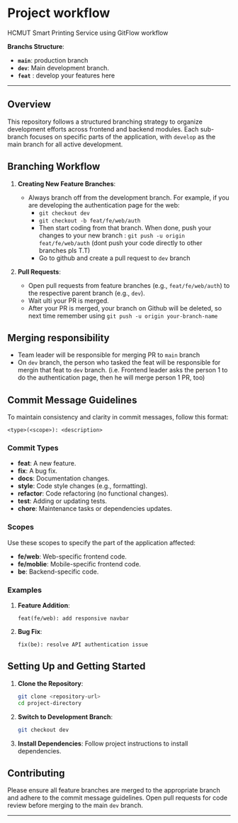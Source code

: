 
# Project workflow
HCMUT Smart Printing Service using GitFlow workflow

**Branchs Structure**:

- **`main`**: production branch
- **`dev`**: Main development branch.
- **`feat`** : develop your features here

---

## Overview

This repository follows a structured branching strategy to organize development efforts across frontend and backend modules. Each sub-branch focuses on specific parts of the application, with `develop` as the main branch for all active development.

## Branching Workflow

1. **Creating New Feature Branches**: 
   - Always branch off from the development branch. For example, if you are developing the authentication page for the web:
      - `git checkout dev`
      - `git checkout -b feat/fe/web/auth`
      - Then start coding from that branch. When done, push your changes to your new branch : `git push -u origin feat/fe/web/auth` (dont push your code directly to other branches pls T.T)
      - Go to github and create a pull request to `dev` branch

2. **Pull Requests**:
   - Open pull requests from feature branches (e.g., `feat/fe/web/auth`) to the respective parent branch (e.g., `dev`).
   - Wait ulti your PR is merged.
   - After your PR is merged, your branch on Github will be deleted, so next time remember using `git push -u origin your-branch-name`

## Merging responsibility
   - Team leader will be responsible for merging PR to `main` branch
   - On `dev` branch, the person who tasked the feat will be responsible for mergin that feat to `dev` branch. (i.e. Frontend leader asks the person 1 to do the authentication page, then he will merge person 1 PR, too)

## Commit Message Guidelines

To maintain consistency and clarity in commit messages, follow this format:

```
<type>(<scope>): <description>
```

### Commit Types

- **feat**: A new feature.
- **fix**: A bug fix.
- **docs**: Documentation changes.
- **style**: Code style changes (e.g., formatting).
- **refactor**: Code refactoring (no functional changes).
- **test**: Adding or updating tests.
- **chore**: Maintenance tasks or dependencies updates.

### Scopes

Use these scopes to specify the part of the application affected:
- **fe/web**: Web-specific frontend code.
- **fe/moblie**: Mobile-specific frontend code.
- **be**: Backend-specific code.

### Examples

1. **Feature Addition**:
   ```
   feat(fe/web): add responsive navbar
   ```

2. **Bug Fix**:
   ```
   fix(be): resolve API authentication issue
   ```

## Setting Up and Getting Started

1. **Clone the Repository**:
   ```bash
   git clone <repository-url>
   cd project-directory
   ```

2. **Switch to Development Branch**:
   ```bash
   git checkout dev
   ```

3. **Install Dependencies**:
   Follow project instructions to install dependencies.

## Contributing

Please ensure all feature branches are merged to the appropriate branch and adhere to the commit message guidelines. Open pull requests for code review before merging to the main `dev` branch.

---
